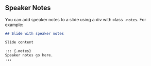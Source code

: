 ## Speaker Notes

You can add speaker notes to a slide using a div with class `.notes`. For example:

``` markdown
## Slide with speaker notes

Slide content

::: {.notes}
Speaker notes go here.
:::
```
